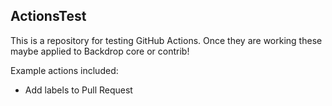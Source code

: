 ActionsTest
------------

This is a repository for testing GitHub Actions. Once they are working these
maybe applied to Backdrop core or contrib!

Example actions included:

* Add labels to Pull Request


